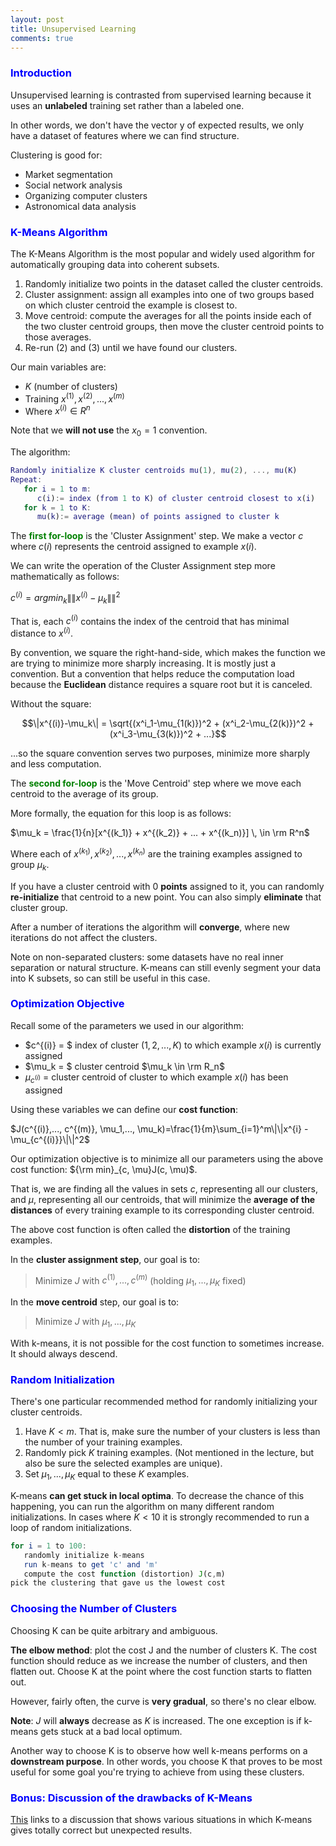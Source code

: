 ```yaml
---
layout: post
title: Unsupervised Learning
comments: true
---
```


### <span style="color:blue">**Introduction**</span>

Unsupervised learning is contrasted from supervised learning because it uses an **unlabeled** training set rather than a labeled one.

In other words, we don't have the vector y of expected results, we only have a dataset of features where we can find structure.

Clustering is good for:

* Market segmentation
* Social network analysis
* Organizing computer clusters
* Astronomical data analysis

### <span style="color:blue">**K-Means Algorithm**</span>

The K-Means Algorithm is the most popular and widely used algorithm for automatically grouping data into coherent subsets.

1. Randomly initialize two points in the dataset called the cluster centroids.
2. Cluster assignment: assign all examples into one of two groups based on which cluster centroid the example is closest to.
3. Move centroid: compute the averages for all the points inside each of the two cluster centroid groups, then move the cluster centroid points to those averages.
4. Re-run (2) and (3) until we have found our clusters.

Our main variables are:

* $K$ (number of clusters)
* Training $x^{(1)}, x^{(2)},...,x^{(m)}$
* Where $x^{(i)} \in R^n$

Note that we **will not use** the $x_0=1$ convention.

The algorithm:

```matlab
Randomly initialize K cluster centroids mu(1), mu(2), ..., mu(K)
Repeat:
   for i = 1 to m:
      c(i):= index (from 1 to K) of cluster centroid closest to x(i)
   for k = 1 to K:
      mu(k):= average (mean) of points assigned to cluster k
```

The <span style="color:green">**first for-loop**</span> is the 'Cluster Assignment' step. We make a vector $c$ where $c(i)$ represents the centroid assigned to example $x(i)$.

We can write the operation of the Cluster Assignment step more mathematically as follows:

$c^{(i)} = argmin_k \|\|x^{(i)} - \mu_k\|\|^2$

That is, each $c^{(i)}$ contains the index of the centroid that has minimal distance to $x^{(i)}$.

By convention, we square the right-hand-side, which makes the function we are trying to minimize more sharply increasing. It is mostly just a convention. But a convention that helps reduce the computation load because the **Euclidean** distance requires a square root but it is canceled.

Without the square:

$$\|x^{(i)}-\mu_k\| = \sqrt{(x^i_1-\mu_{1(k)})^2 + (x^i_2-\mu_{2(k)})^2 + (x^i_3-\mu_{3(k)})^2 + ...}$$

...so the square convention serves two purposes, minimize more sharply and less computation.

The <span style="color:green">**second for-loop**</span> is the 'Move Centroid' step where we move each centroid to the average of its group.

More formally, the equation for this loop is as follows:

$\mu_k = \frac{1}{n}[x^{(k_1)} + x^{(k_2)} + ... + x^{(k_n)}] \, \in \rm R^n$

Where each of $x^{(k_1)},x^{(k_2)},...,x^{(k_n)}$ are the training examples assigned to group $\mu_k$.

If you have a cluster centroid with $0$ **points** assigned to it, you can randomly **re-initialize** that centroid to a new point. You can also simply **eliminate** that cluster group.

After a number of iterations the algorithm will **converge**, where new iterations do not affect the clusters.

Note on non-separated clusters: some datasets have no real inner separation or natural structure. K-means can still evenly segment your data into K subsets, so can still be useful in this case.

### <span style="color:blue">**Optimization Objective**</span>

Recall some of the parameters we used in our algorithm:
* $c^{(i)} = $ index of cluster $(1, 2,..., K)$ to which example $x(i)$ is currently assigned
* $\mu_k = $ cluster centroid $\mu_k \in \rm R_n$
* $\mu_{c^{(i)}}$ = cluster centroid of cluster to which example $x(i)$ has been assigned

Using these variables we can define our **cost function**:

$J(c^{(i)},..., c^{(m)}, \mu_1,..., \mu_k)=\frac{1}{m}\sum_{i=1}^m\|\|x^{i} - \mu_{c^{(i)}}\|\|^2$

Our optimization objective is to minimize all our parameters using the above cost function: ${\rm min}_{c, \mu}J(c, \mu)$.

That is, we are finding all the values in sets $c$, representing all our clusters, and $\mu$, representing all our centroids, that will minimize the **average of the distances** of every training example to its corresponding cluster centroid.

The above cost function is often called the **distortion** of the training examples.

In the **cluster assignment step**, our goal is to:

>Minimize $J$ with $c^{(1)}, ..., c^{(m)}$ (holding $\mu_1,...,\mu_K$ fixed)

In the **move centroid** step, our goal is to:

>Minimize $J$ with $\mu_1,...,\mu_K$

With k-means, it is not possible for the cost function to sometimes increase. It should always descend.

### <span style="color:blue">**Random Initialization**</span>

There's one particular recommended method for randomly initializing your cluster centroids.

1. Have $K<m$. That is, make sure the number of your clusters is less than the number of your training examples.
2. Randomly pick $K$ training examples. (Not mentioned in the lecture, but also be sure the selected examples are unique).
3. Set $\mu_1,...,\mu_K$ equal to these $K$ examples.

K-means **can get stuck in local optima**. To decrease the chance of this happening, you can run the algorithm on many different random initializations. In cases where $K<10$ it is strongly recommended to run a loop of random initializations.

```Octave
for i = 1 to 100:
   randomly initialize k-means
   run k-means to get 'c' and 'm'
   compute the cost function (distortion) J(c,m)
pick the clustering that gave us the lowest cost
```

### <span style="color:blue">**Choosing the Number of Clusters**</span>

Choosing K can be quite arbitrary and ambiguous.

**The elbow method**: plot the cost J and the number of clusters K. The cost function should reduce as we increase the number of clusters, and then flatten out. Choose K at the point where the cost function starts to flatten out.

However, fairly often, the curve is **very gradual**, so there's no clear elbow.

**Note**: $J$ will **always** decrease as $K$ is increased. The one exception is if k-means gets stuck at a bad local optimum.

Another way to choose K is to observe how well k-means performs on a **downstream purpose**. In other words, you choose K that proves to be most useful for some goal you're trying to achieve from using these clusters.

### <span style="color:blue">**Bonus: Discussion of the drawbacks of K-Means**</span>

[This](http://stats.stackexchange.com/questions/133656/how-to-understand-the-drawbacks-of-k-means) links to a discussion that shows various situations in which K-means gives totally correct but unexpected results.
